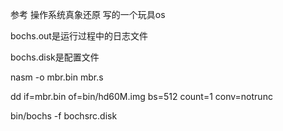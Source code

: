 参考 操作系统真象还原 写的一个玩具os

bochs.out是运行过程中的日志文件

bochs.disk是配置文件

nasm -o mbr.bin mbr.s

dd if=mbr.bin of=bin/hd60M.img bs=512 count=1 conv=notrunc

bin/bochs -f bochsrc.disk